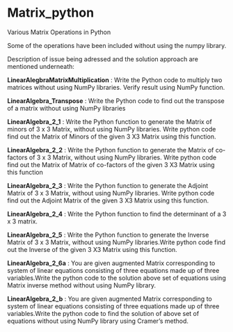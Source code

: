 # Matrix_python
Various Matrix Operations in Python

Some of the operations have been included without using the numpy library.

Description of issue being adressed and the solution approach are mentioned underneath:

**LinearAlegbraMatrixMultiplication** : Write the Python code to multiply two matrices without using NumPy libraries. Verify result using NumPy function.

**LinearAlgebra_Transpose** : Write the Python code to find out the transpose of a matrix without using NumPy libraries

**LinearAlgebra_2_1** : Write the Python function to generate the Matrix of minors of 3 x 3 Matrix, without using NumPy libraries. Write python code find out the Matrix of Minors of the given 3 X3 Matrix using this function.

**LinearAlgebra_2_2** : Write the Python function to generate the Matrix of co-factors of 3 x 3 Matrix, without using NumPy libraries. Write python code find out the Matrix of Matrix of co-factors of the given 3 X3 Matrix using this function

**LinearAlgebra_2_3** : Write the Python function to generate the Adjoint Matrix of 3 x 3 Matrix, without using NumPy libraries. Write python code find out the Adjoint Matrix of the given 3 X3 Matrix using this function.

**LinearAlgebra_2_4** : Write the Python function to find the determinant of a 3 x 3 matrix.

**LinearAlgebra_2_5** : Write the Python function to generate the Inverse Matrix of 3 x 3 Matrix, without using NumPy libraries.Write python code find out the Inverse of the given 3 X3 Matrix using this function.

**LinearAlgebra_2_6a** : You are given augmented Matrix corresponding to system of linear equations consisting of three equations made up of three variables.Write the python code to the solution above set of equations using Matrix inverse method without using NumPy library.

**LinearAlgebra_2_b** : You are given augmented Matrix corresponding to system of linear equations consisting of three equations made up of three variables.Write the python code to find the solution of above set of equations without using NumPy library using Cramer’s method.
